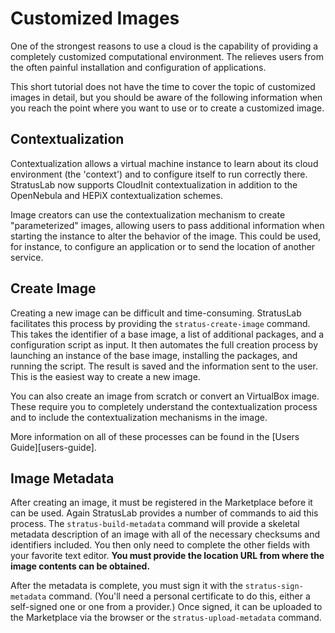 
# Customized Images

One of the strongest reasons to use a cloud is the capability of
providing a completely customized computational environment.  The
relieves users from the often painful installation and configuration
of applications.

This short tutorial does not have the time to cover the topic of
customized images in detail, but you should be aware of the following
information when you reach the point where you want to use or to
create a customized image. 

## Contextualization

Contextualization allows a virtual machine instance to learn about its
cloud environment (the 'context') and to configure itself to run
correctly there. StratusLab now supports CloudInit contextualization
in addition to the OpenNebula and HEPiX contextualization schemes.

Image creators can use the contextualization mechanism to create
"parameterized" images, allowing users to pass additional information
when starting the instance to alter the behavior of the image.  This
could be used, for instance, to configure an application or to send
the location of another service.  

## Create Image

Creating a new image can be difficult and time-consuming.  StratusLab
facilitates this process by providing the `stratus-create-image`
command.  This takes the identifier of a base image, a list of
additional packages, and a configuration script as input.  It then
automates the full creation process by launching an instance of the
base image, installing the packages, and running the script.  The
result is saved and the information sent to the user.  This is the
easiest way to create a new image.  

You can also create an image from scratch or convert an VirtualBox
image.  These require you to completely understand the
contextualization process and to include the contextualization
mechanisms in the image.  

More information on all of these processes can be found in the [Users
Guide][users-guide].

## Image Metadata

After creating an image, it must be registered in the Marketplace
before it can be used.  Again StratusLab provides a number of commands
to aid this process.  The `stratus-build-metadata` command will
provide a skeletal metadata description of an image with all of the
necessary checksums and identifiers included.  You then only need to
complete the other fields with your favorite text editor.  **You must
provide the location URL from where the image contents can be
obtained.**

After the metadata is complete, you must sign it with the
`stratus-sign-metadata` command.  (You'll need a personal certificate
to do this, either a self-signed one or one from a provider.)  Once
signed, it can be uploaded to the Marketplace via the browser or the
`stratus-upload-metadata` command.
